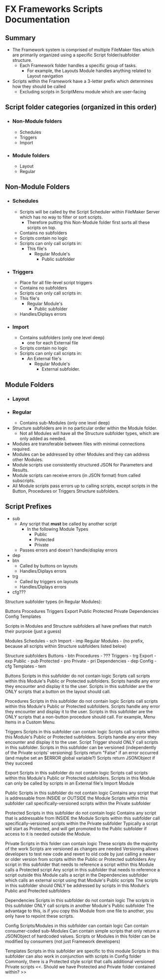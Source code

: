 # FX Frameworks Scripts Documentation

## Summary

- The Framework system is comprised of multiple FileMaker files which are primarily organized using a specific Script folder/subfolder structure.
  - Each Framework folder handles a specific group of tasks.
    - For example, the Layouts Module handles anything related to Layout navigation 
- Scripts within the Framework have a 3-letter prefix which determines how they should be called
  - Excluding scripts in ScriptMenu module which are user-facing

## Script folder categories (organized in this order)

- ### Non-Module folders
  - Schedules
  - Triggers
  - Import
- ### Module folders
  - Layout
  - Regular

## Non-Module Folders

- ### Schedules
  - Scripts will be called by the Script Scheduler within FileMaker Server which has no way to filter or sort scripts.
      - Therefore putting this Non-Module folder first sorts all these scripts on top.
  - Contains no subfolders
  - Scripts contain no logic
  - Scripts can only call scripts in:
    - This file's
      - Regular Module's
        - Public subfolder

- ### Triggers
  -  Place for all file-level script triggers
  -  Contains no subfolders
  -  Scripts can only call scripts in:
    - This file's
      - Regular Module's
        - Public subfolder
  - Handles/Diplays errors
 
- ### Import
  - Contains subfolders (only one level deep)
    - one for each External file 
  - Scripts contain no logic
  - Scripts can only call scripts in:
    - An External file's 
      - Regular Module's
        - External subfolder.

## Module Folders

- ### Layout
- ### Regular
  - Contains sub-Modules (only one level deep)
- Structure subfolders are in no particular order within the Module folder.
  - Not all Modules will have all the Structure subfolder types, which are only added as needed.  
- Modules are transferable between files with minimal connections required.
- Modules can be addressed by other Modules and they can address other Modules.
- Module scripts use consistently structured JSON for Parameters and Results.
- Module scripts can receive errors (in JSON format) from called subscripts.
- All Module scripts pass errors up to calling scripts, except scripts in the Button, Procedures or Triggers Structure subfolders.


## Script Prefixes
- sub
  - Any script that **must** be called by another script
    - In the following Module Types
      - Public
      - Protected
      - Private  
  - Passes errors and doesn't handle/display errors 
- dep
- btn
  - Called by buttons on layouts
  - Handles/Diplays errors
- trg
  - Called by triggers on layouts
  - Handles/Diplays errors
- cfg???


Structure subfolder types (in Regular Modules):

Buttons
Procedures
Triggers
Export
Public
Protected
Private
Dependencies
Config
Templates

Scripts in Modules and Structure subfolders all have prefixes that match their purpose (just a guess)

Modules
Schedules - sch
Import - imp
Regular Modules - (no prefix, because all scripts within Structure subfolders listed below)

Structure subfolders
Buttons - btn
Procedures - ???
Triggers - trg
Export - exp
Public - pub
Protected - pro
Private - pri
Dependencies - dep
Config - cfg
Templates - tem


Buttons
Scripts in this subfolder do not contain logic
Scripts call scripts within this Module's Public or Protected subfolders.
Scripts handle any error they encounter and display it to the user.
Scripts in this subfolder are the ONLY scripts that a button on the layout should call.

Procedures
Scripts in this subfolder do not contain logic
Scripts call scripts within this Module's Public or Protected subfolders.
Scripts handle any error they encounter and display it to the user.
Scripts in this subfolder are the ONLY scripts that a non-button procedure should call. For example, Menu Items in a Custom Menu.


Triggers
Scripts in this subfolder can contain logic
Scripts call scripts within this Module's Public or Protected subfolders.
Scripts handle any error they encounter and display it to the user.
Script Trigger should ONLY call scripts in this subfolder.
Scripts in this subfolder can be versioned (independently of the Private scripts' versioning)
Scripts return "False" if an error occurred (and maybe set an $ERROR global variable?)
Scripts return JSONObject if they succeed

Export
Scripts in this subfolder do not contain logic
Scripts call scripts within this Module's Public or Protected subfolders.
Scripts in this Module can only be called by scripts in an External file's Import Module

Public
Scripts in this subfolder do not contain logic
Contains any script that is addressable from INSIDE or OUTSIDE the Module
Scripts within this subfolder call specifically-versioned scripts within the Private subfolder

Protected
Scripts in this subfolder do not contain logic
Contains any script that is addressable from INSIDE the Module
Scripts within this subfolder call specifically-versioned scripts within the Private subfolder
Typically a script will start as Protected, and will get promoted to the Public subfolder if access to it is needed outside the Module.

Private 
Scripts in this folder can contain logic
These scripts do the majority of the work
Scripts are versioned as changes are needed
Versioning allows developers to test new code and revert to old code by just calling a newer or older version from scripts within the Public or Protected subfolders
Any script in this subfolder that needs to reference a script within this Module calls a Protected script
Any script in this subfolder that needs to reference a script outside this Module calls a script in the Dependencies subfolder which calls an external script using that Module's Public scripts
The scripts in this subfolder should ONLY be addressed by scripts in this Module's Public and Protected subfolders

Dependencies
Scripts in this subfolder do not contain logic
The scripts in this subfolder ONLY call scripts in another Module's Public subfolder
The advantage to this, is if you copy this Module from one file to another, you only have to repoint these scripts.

Config
Scripts/Modules in this subfolder can contain logic
Can contain consumer-coded sub-Modules
Can contain simple scripts that only return a JSONObject of hardcoded values.
Scripts or Modules in this folder can be modified by consumers (not just Framework developers)

Templates
Scripts in this subfolder are specific to this module
Scripts in this subfolder can also work in conjunction with scripts in Config folder
Commonly, there is a Protected style script that calls additional versioned Private scripts
<<.  Should we have Protected and Private folder contained within?   >>
